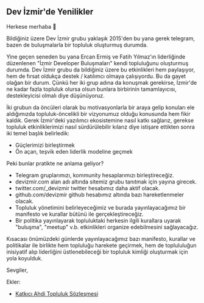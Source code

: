 ## Dev İzmir'de Yenilikler

Herkese merhaba 👋

Bildiğiniz üzere Dev İzmir grubu yaklaşık 2015'den bu yana gerek telegram, bazen de buluşmalarla bir topluluk oluşturmuş durumda.

Yine geçen seneden bu yana Ercan Ermiş ve Fatih Yılmaz'ın liderliğinde düzenlenen "İzmir Developer Buluşmaları" kendi topluluğunu oluşturmuş durumda. Dev İzmir grubu da bildiğiniz üzere bu etkinlikleri hem paylaşıyor, hem de fırsat oldukça destek / katılımcı olmaya çalışıyordu. Bu da gayet olağan bir durum. Çünkü her iki grup adına da konuşmak gerekirse, İzmir'de ne kadar fazla topluluk olursa olsun bunlara birbirinin tamamlayıcısı, destekleyicisi olmalı diye düşünüyoruz.

İki grubun da öncüleri olarak bu motivasyonlarla bir araya gelip konuları ele aldığımızda topluluk-öncelikli bir vizyonumuz olduğu konusunda hem fikir kaldık. Gerek İzmir'deki yazılımcı ekosistemine nasıl katkı sağlarız, gerekse topluluk etkinliklerimizi nasıl sürdürülebilir kılarız diye istişare ettikten sonra iki temel başlık belirledik:


- Güçlerimizi birleştirmek
- Ön açan, teşvik eden liderlik modeline geçmek


Peki bunlar pratikte ne anlama geliyor?


- Telegram gruplarımızı, kommunity hesaplarımızı birleştireceğiz.
- devizmir.com alan adı altında sitemiz grubu tanıtmak için yayına girecek.
- twitter.com/_devizmir twitter hesabımız daha aktif olacak.
- github.com/devizmir github hesabımız altında bazı hareketlenmeler olacak.
- Topluluk yönetimini belirleyeceğimiz ve burada yayınlayacağımız bir manifesto ve kurallar bütünü ile gerçekleştireceğiz.
- Bir politika yayınlayarak topluluktaki herkesin ilgili kurallara uyarak "buluşma", "meetup" v.b. etkinlikleri organize edebilmesini sağlayacağız.


Kısacası önümüzdeki günlerde yayınlayacağımız bazı manifesto, kurallar ve politikalar ile birlikte hem topluluğu harekete geçirmek, hem de toplululuğun inisiyatif alıp liderliğini üstlenebileceği bir topluluk kimliği oluşturmak için yola koyulduk.

Sevgiler,

Ekler:

- [Katkıcı Ahdi Topluluk Sözleşmesi](https://github.com/devizmir/.github/blob/main/CODE_OF_CONDUCT.md)
